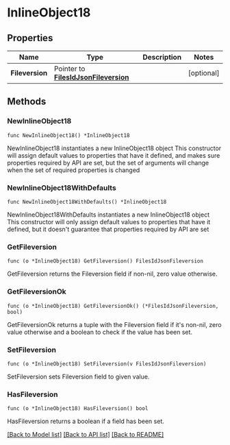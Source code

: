 # InlineObject18

## Properties

Name | Type | Description | Notes
------------ | ------------- | ------------- | -------------
**Fileversion** | Pointer to [**FilesIdJsonFileversion**](FilesIdJsonFileversion.md) |  | [optional] 

## Methods

### NewInlineObject18

`func NewInlineObject18() *InlineObject18`

NewInlineObject18 instantiates a new InlineObject18 object
This constructor will assign default values to properties that have it defined,
and makes sure properties required by API are set, but the set of arguments
will change when the set of required properties is changed

### NewInlineObject18WithDefaults

`func NewInlineObject18WithDefaults() *InlineObject18`

NewInlineObject18WithDefaults instantiates a new InlineObject18 object
This constructor will only assign default values to properties that have it defined,
but it doesn't guarantee that properties required by API are set

### GetFileversion

`func (o *InlineObject18) GetFileversion() FilesIdJsonFileversion`

GetFileversion returns the Fileversion field if non-nil, zero value otherwise.

### GetFileversionOk

`func (o *InlineObject18) GetFileversionOk() (*FilesIdJsonFileversion, bool)`

GetFileversionOk returns a tuple with the Fileversion field if it's non-nil, zero value otherwise
and a boolean to check if the value has been set.

### SetFileversion

`func (o *InlineObject18) SetFileversion(v FilesIdJsonFileversion)`

SetFileversion sets Fileversion field to given value.

### HasFileversion

`func (o *InlineObject18) HasFileversion() bool`

HasFileversion returns a boolean if a field has been set.


[[Back to Model list]](../README.md#documentation-for-models) [[Back to API list]](../README.md#documentation-for-api-endpoints) [[Back to README]](../README.md)


